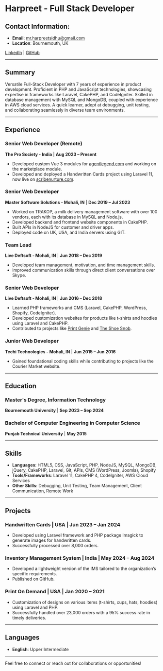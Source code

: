 # Harpreet - Full Stack Developer

## Contact Information:
- **Email**: [mr.harpreetsidhu@gmail.com](mailto:mr.harpreetsidhu@gmail.com)
- **Location**: Bournemouth, UK

[LinkedIn](https://www.linkedin.com/in/mr.harpreetsidhu) | [GitHub](https://github.com/harp-eng)

---

## Summary
Versatile Full-Stack Developer with 7 years of experience in product development. Proficient in PHP and JavaScript technologies, showcasing expertise in frameworks like Laravel, CakePHP, and CodeIgniter. Skilled in database management with MySQL and MongoDB, coupled with experience in AWS cloud services. A quick learner, adept at debugging, unit testing, and collaborating seamlessly in diverse team environments.

---

## Experience

### Senior Web Developer (Remote)
**The Pro Society - India** | **Aug 2023 – Present**
- Developed custom Vue 3 modules for [agentlegend.com](https://www.agentlegend.com) and working on the marketplace module.
- Developed and deployed a Handwritten Cards project using Laravel 11, now live on [scribenurture.com](https://www.scribenurture.com).

### Senior Web Developer
**Master Software Solutions - Mohali, IN** | **Dec 2019 – Jul 2023**
- Worked on TRAKOP, a milk delivery management software with over 100 vendors, each with its database in MySQL and Node.js.
- Developed backend and frontend website components in CakePHP.
- Built APIs in NodeJS for customer and driver apps.
- Deployed code on UK, USA, and India servers using GIT.

### Team Lead
**Live Deftsoft - Mohali, IN** | **Jun 2018 – Dec 2019**
- Developed team management, motivation, and time management skills.
- Improved communication skills through direct client conversations over Skype.

### Senior Web Developer
**Live Deftsoft - Mohali, IN** | **Jun 2016 – Dec 2018**
- Learned PHP frameworks and CMS (Laravel, CakePHP, WordPress, Shopify, CodeIgniter).
- Developed customization websites for products like t-shirts and hoodies using Laravel and CakePHP.
- Contributed to projects like [Print Genie](https://printgenie.com) and [The Shoe Snob](https://theshoesnob.com).

### Junior Web Developer
**Techi Technologies - Mohali, IN** | **Jun 2015 – Jun 2016**
- Gained foundational coding skills while contributing to projects like the Courier Market website.

---

## Education

### Master's Degree, Information Technology
**Bournemouth University** | **Sep 2023 – Sep 2024**

### Bachelor of Computer Engineering in Computer Science
**Punjab Technical University** | **May 2015**

---

## Skills
- **Languages**: HTML5, CSS, JavaScript, PHP, NodeJS, MySQL, MongoDB, jQuery, CakePHP, Laravel, Git, APIs, CMS (WordPress, Joomla), Shopify
- **Tools/Frameworks**: Laravel 11, CakePHP 4, CodeIgniter, AWS Cloud Services
- **Other Skills**: Debugging, Unit Testing, Team Management, Client Communication, Remote Work

---

## Projects

### Handwritten Cards | USA | Jun 2023 – Jan 2024
- Developed using Laravel framework and PHP package Imagick to generate images for handwritten cards.
- Successfully processed over 8,000 orders.

### Inventory Management System | India | May 2024 – Aug 2024
- Developed a lightweight version of the IMS tailored to the organization’s specific requirements.
- Published on GitHub.

### Print On Demand | USA | Jan 2020 – 2021
- Customization of designs on various items (t-shirts, cups, hats, hoodies) using Laravel and PHP.
- Successfully handled over 23,000 orders with a 95% success rate in timely deliveries.

---

## Languages
- **English**: Upper Intermediate

---

Feel free to connect or reach out for collaborations or opportunities!
